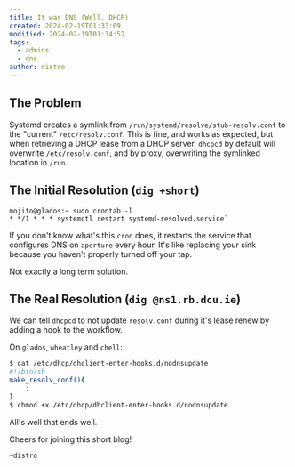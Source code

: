 ```yaml
---
title: It was DNS (Well, DHCP)
created: 2024-02-19T01:33:09
modified: 2024-02-19T01:34:52
tags:
  - admins
  - dns
author: distro
---
```


## The Problem

Systemd creates a symlink from `/run/systemd/resolve/stub-resolv.conf` to the "current" `/etc/resolv.conf`. This is fine, and works as expected, but when retrieving a DHCP lease from a DHCP server, `dhcpcd` by default will overwrite `/etc/resolv.conf`, and by proxy, overwriting the symlinked location in `/run`.

## The Initial Resolution (`dig +short`)

```
mojito@glados:~ sudo crontab -l
* */1 * * * systemctl restart systemd-resolved.service`
```

If you don't know what's this `cron` does, it restarts the service that configures DNS on `aperture` every hour. It's like replacing your sink because you haven't properly turned off your tap.

Not exactly a long term solution.

## The Real Resolution (`dig @ns1.rb.dcu.ie`)

We can tell `dhcpcd` to not update `resolv.conf` during it's lease renew by adding a hook to the workflow.

On `glados`, `wheatley` and `chell`:

```bash
$ cat /etc/dhcp/dhclient-enter-hooks.d/nodnsupdate
#!/bin/sh
make_resolv_conf(){
	:
}
$ chmod +x /etc/dhcp/dhclient-enter-hooks.d/nodnsupdate
```

All's well that ends well.

Cheers for joining this short blog!

`~distro`
